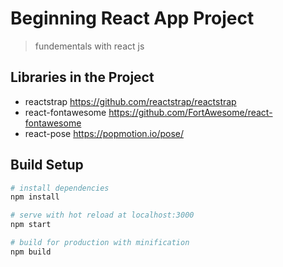 # Beginning React App Project

> fundementals with react js

## Libraries in the Project
- reactstrap https://github.com/reactstrap/reactstrap
- react-fontawesome https://github.com/FortAwesome/react-fontawesome
- react-pose https://popmotion.io/pose/
## Build Setup

``` bash
# install dependencies
npm install

# serve with hot reload at localhost:3000
npm start

# build for production with minification
npm build
```

